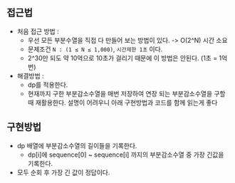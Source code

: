 ## 접근법
- 처음 접근 방법 : 
  - 우선 모든 부분수열을 직접 다 만들어 보는 방법이 있다. -> O(2^N) 시간 소요
  - 문제조건 `N : (1 ≤ N ≤ 1,000)`, `시간제한 1초` 이다.
  - 2^30만 되도 약 10억으로 10초가 걸리기 때문에 이 방법은 안된다. (1초 = 1억번)
- 해결방법 : 
  - dp를 적용한다.
  - 현재까지 구한 부분감소수열을 매번 저장하여 연장 되는 부분감소수열을 구할 때 재활용한다. 설명이 어려우니 아래 구현방법과 코드를 함께 읽는게 좋다

## 구현방법
- dp 배열에 부분감소수열의 길이들을 기록한다.
  - dp[i]에 sequence[0] ~ sequence[i] 까지의 부분감소수열 중 가장 긴값을 기록한다.
- 모두 순회 후 가장 긴 값이 정답이다.
